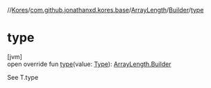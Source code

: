 //[Kores](../../../../index.md)/[com.github.jonathanxd.kores.base](../../index.md)/[ArrayLength](../index.md)/[Builder](index.md)/[type](type.md)

# type

[jvm]\
open override fun [type](type.md)(value: [Type](https://docs.oracle.com/javase/8/docs/api/java/lang/reflect/Type.html)): [ArrayLength.Builder](index.md)

See T.type

